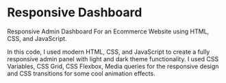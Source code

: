 # Responsive Dashboard
Responsive Admin Dashboard For an Ecommerce Website using HTML, CSS, and JavaScript.

In this code, I used modern HTML, CSS, and JavaScript to create a fully responsive admin panel with light and dark theme functionality. I used CSS Variables, CSS Grid, CSS Flexbox, Media queries for the responsive design and CSS transitions for some cool animation effects. 
